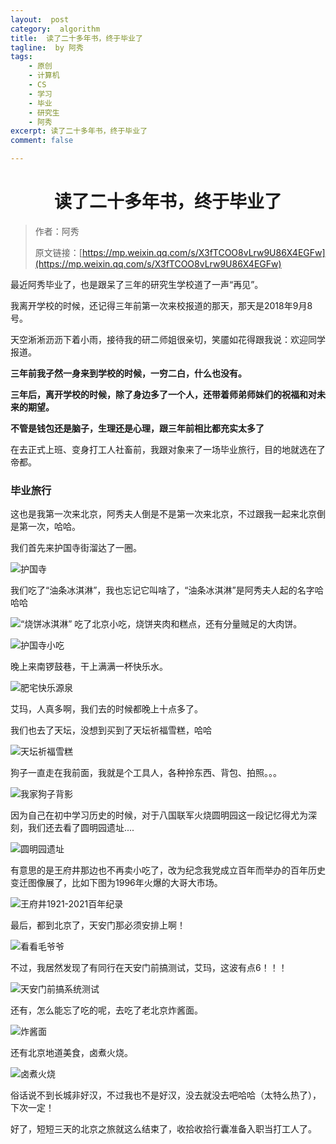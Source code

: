 ```yaml
---
layout:  post
category:  algorithm
title:  读了二十多年书，终于毕业了
tagline:  by 阿秀
tags:
    - 原创
    - 计算机
    - CS
    - 学习
    - 毕业
    - 研究生
    - 阿秀
excerpt: 读了二十多年书，终于毕业了
comment: false

---
```


<h1 align="center">读了二十多年书，终于毕业了</h1>

>作者：阿秀
>
>原文链接：[https://mp.weixin.qq.com/s/X3fTCOO8vLrw9U86X4EGFw](https://mp.weixin.qq.com/s/X3fTCOO8vLrw9U86X4EGFw)



最近阿秀毕业了，也是跟呆了三年的研究生学校道了一声“再见”。

我离开学校的时候，还记得三年前第一次来校报道的那天，那天是2018年9月8号。

天空淅淅沥沥下着小雨，接待我的研二师姐很亲切，笑靥如花得跟我说：欢迎同学报道。

**三年前我孑然一身来到学校的时候，一穷二白，什么也没有。** 

**三年后，离开学校的时候，除了身边多了一个人，还带着师弟师妹们的祝福和对未来的期望。**

**不管是钱包还是脑子，生理还是心理，跟三年前相比都充实太多了**



在去正式上班、变身打工人社畜前，我跟对象来了一场毕业旅行，目的地就选在了帝都。

### 毕业旅行

这也是我第一次来北京，阿秀夫人倒是不是第一次来北京，不过跟我一起来北京倒是第一次，哈哈。

我们首先来护国寺街溜达了一圈。

![护国寺](https://oss.interviewguide.cn/img/202205220045969.jpg)

我们吃了“油条冰淇淋”，我也忘记它叫啥了，“油条冰淇淋”是阿秀夫人起的名字哈哈哈

![“烧饼冰淇淋”](https://oss.interviewguide.cn/img/202205220045479.jpg)
吃了北京小吃，烧饼夹肉和糕点，还有分量贼足的大肉饼。

![护国寺小吃](https://oss.interviewguide.cn/img/202205220045018.jpg)

晚上来南锣鼓巷，干上满满一杯快乐水。

![肥宅快乐源泉](https://oss.interviewguide.cn/img/202205220045791.jpg)

艾玛，人真多啊，我们去的时候都晚上十点多了。

我们也去了天坛，没想到买到了天坛祈福雪糕，哈哈

![天坛祈福雪糕](https://oss.interviewguide.cn/img/202205220045156.jpg)



狗子一直走在我前面，我就是个工具人，各种拎东西、背包、拍照。。。

![我家狗子背影](https://oss.interviewguide.cn/img/202205220045588.jpg)



因为自己在初中学习历史的时候，对于八国联军火烧圆明园这一段记忆得尤为深刻，我们还去看了圆明园遗址....

![圆明园遗址](https://oss.interviewguide.cn/img/202205220045913.jpg)



有意思的是王府井那边也不再卖小吃了，改为纪念我党成立百年而举办的百年历史变迁图像展了，比如下图为1996年火爆的大哥大市场。

![王府井1921-2021百年纪录](https://oss.interviewguide.cn/img/202205220045531.jpg)

最后，都到北京了，天安门那必须安排上啊！

![看看毛爷爷](https://oss.interviewguide.cn/img/202205220046698.jpg)

不过，我居然发现了有同行在天安门前搞测试，艾玛，这波有点6！！！

![天安门前搞系统测试](https://oss.interviewguide.cn/img/202205220046913.png)



还有，怎么能忘了吃的呢，去吃了老北京炸酱面。

![炸酱面](https://oss.interviewguide.cn/img/202205220046795.jpg)



还有北京地道美食，卤煮火烧。

![卤煮火烧](https://oss.interviewguide.cn/img/202205220046683.jpg)

俗话说不到长城非好汉，不过我也不是好汉，没去就没去吧哈哈（太特么热了），下次一定！

好了，短短三天的北京之旅就这么结束了，收拾收拾行囊准备入职当打工人了。

























